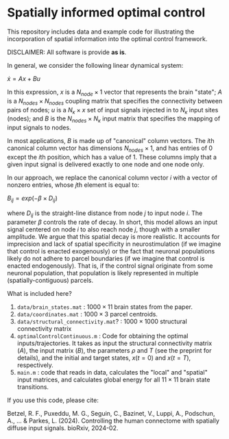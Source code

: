 # Spatially informed optimal control
This repository includes data and example code for illustrating the incorporation of spatial information into the optimal control framework.

DISCLAIMER: All software is provide <b>as is</b>.

In general, we consider the following linear dynamical system:

$\dot{x} = Ax + Bu$

In this expression, $x$ is a $N_{node} \times 1$ vector that represents the brain "state"; $A$ is a $N_{nodes} \times N_{nodes}$ coupling matrix that specifies the connectivity between pairs of nodes; $u$ is a $N_{\kappa} \times x$ set of input signals injected in to $N_{\kappa}$ input sites (nodes); and $B$ is the $N_{nodes} \times N_{\kappa}$ input matrix that specifies the mapping of input signals to nodes.

In most applications, $B$ is made up of "canonical" column vectors. The $i$th canonical column vector has dimensions $N_{nodes} \times 1$, and has entries of 0 except the $i$th position, which has a value of 1. These columns imply that a given input signal is delivered exactly to one node and one node only.

In our approach, we replace the canonical column vector $i$ with a vector of nonzero entries, whose $j$th element is equal to:

$B_{ij} = exp(-\beta \times D_{ij})$

where $D_{ij}$ is the straight-line distance from node $j$ to input node $i$. The parameter $\beta$ controls the rate of decay. In short, this model allows an input signal centered on node $i$ to also reach node $j$, though with a smaller amplitude. We argue that this spatial decay is more realistic. It accounts for imprecision and lack of spatial specificity in neurostimulation (if we imagine that control is enacted exogenously) or the fact that neuronal populations likely do not adhere to parcel boundaries (if we imagine that control is enacted endogenously). That is, if the control signal originate from some neuronal population, that population is likely represented in multiple (spatially-contiguous) parcels.

What is included here?
1. <code>data/brain_states.mat</code> : $1000 \times 11$ brain states from the paper.
2. <code>data/coordinates.mat</code> : $1000 \times 3$ parcel centroids.
3. <code>data/structural_connectivity.mat</code>? : $1000 \times 1000$ structural connectivity matrix
4. <code>optimalControlContinuous.m</code> : Code for obtaining the optimal inputs/trajectories. It takes as input the structural connectivity matrix ($A$), the input matrix ($B$), the parameters $\rho$ and $T$ (see the preprint for details), and the initial and target states, $x(t = 0)$ and $x(t = T)$, respectively.
5. <code>main.m</code> : code that reads in data, calculates the "local" and "spatial" input matrices, and calculates global energy for all $11 \times 11$ brain state transitions.

If you use this code, please cite:

Betzel, R. F., Puxeddu, M. G., Seguin, C., Bazinet, V., Luppi, A., Podschun, A., ... & Parkes, L. (2024). Controlling the human connectome with spatially diffuse input signals. bioRxiv, 2024-02.

